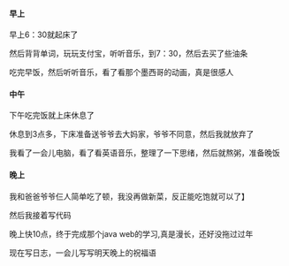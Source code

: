 #### 早上

早上6：30就起床了

然后背背单词，玩玩支付宝，听听音乐，到7：30，然后去买了些油条

吃完早饭，然后听听音乐，看了看那个墨西哥的动画，真是很感人

#### 中午

下午吃完饭就上床休息了

休息到3点多，下床准备送爷爷去大妈家，爷爷不同意，然后我就放弃了

我看了一会儿电脑，看了看英语音乐，整理了一下思绪，然后就熬粥，准备晚饭

#### 晚上

我和爸爸爷爷仨人简单吃了顿，我没再做新菜，反正能吃饱就可以了】

然后我接着写代码

晚上快10点，终于完成那个java web的学习,真是漫长，还好没拖过过年

现在写日志，一会儿写写明天晚上的祝福语
